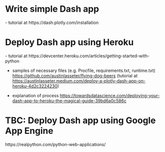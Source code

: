 <h1>Write simple Dash app</h1>
- tutorial at https://dash.plotly.com/installation

<h1>Deploy Dash app using Heroku</h1>
- tutorial at https://devcenter.heroku.com/articles/getting-started-with-python  

- samples of necessary files (e.g. Procfile, requirements.txt, runtime.txt) https://github.com/austinlasseter/flying-dog-beers (tutorial at https://austinlasseter.medium.com/deploy-a-plotly-dash-app-on-heroku-4d2c3224230)  

- explanation of process https://towardsdatascience.com/deploying-your-dash-app-to-heroku-the-magical-guide-39bd6a0c586c

<h1>TBC: Deploy Dash app using Google App Engine</h1>
https://realpython.com/python-web-applications/
